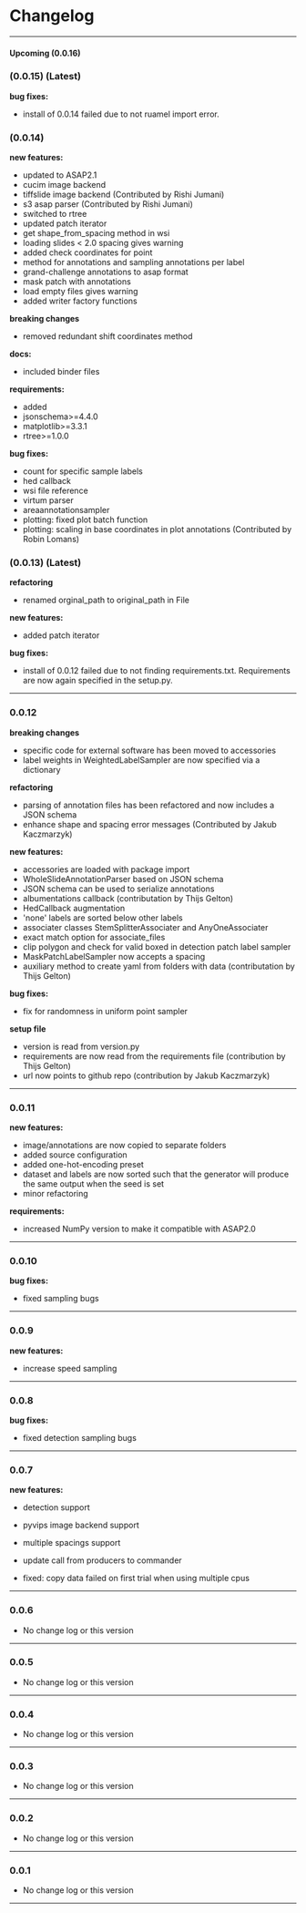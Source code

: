 # Changelog
---
#### **Upcoming** (0.0.16)  


### (0.0.15) (**Latest**)

**bug fixes:**
- install of 0.0.14 failed due to not ruamel import error. 


### (0.0.14)

**new features:**
- updated to ASAP2.1
- cucim image backend
- tiffslide image backend  (Contributed by Rishi Jumani)
- s3 asap parser  (Contributed by Rishi Jumani)
- switched to rtree 
- updated patch iterator
- get shape_from_spacing method in wsi
- loading slides < 2.0 spacing gives warning
- added check coordinates for point
- method for annotations and sampling annotations per label
- grand-challenge annotations to asap format
- mask patch with annotations
- load empty files gives warning
- added writer factory functions


**breaking changes**
- removed redundant shift coordinates method

**docs:**
- included binder files

**requirements:**
 - added
  - jsonschema>=4.4.0
  - matplotlib>=3.3.1
  - rtree>=1.0.0

**bug fixes:**
- count for specific sample labels
- hed callback  
- wsi file reference
- virtum parser
- areaannotationsampler
- plotting: fixed plot batch function
- plotting: scaling in base coordinates in plot annotations (Contributed by Robin Lomans)


### (0.0.13) (**Latest**)

**refactoring**
- renamed orginal_path to original_path in File

**new features:**
- added patch iterator

**bug fixes:**
- install of 0.0.12 failed due to not finding requirements.txt. Requirements are now again specified in the setup.py. 

---

### 0.0.12 

**breaking changes**
 - specific code for external software has been moved to accessories
-  label weights in WeightedLabelSampler are now specified via a dictionary

**refactoring**
 - parsing of annotation files has been refactored and now includes a JSON schema
 - enhance shape and spacing error messages (Contributed by Jakub Kaczmarzyk)
  
**new features:**
 - accessories are loaded with package import
 - WholeSlideAnnotationParser based on JSON schema
 - JSON schema can be used to serialize annotations
 - albumentations callback (contributation by Thijs Gelton)
 - HedCallback augmentation
 - 'none' labels are sorted below other labels
 - associater classes StemSplitterAssociater and AnyOneAssociater
 - exact match option for associate_files
 - clip polygon and check for valid boxed in detection patch label sampler
 - MaskPatchLabelSampler now accepts a spacing
 - auxiliary method to create yaml from folders with data (contributation by Thijs Gelton)
 
**bug fixes:**
 - fix for randomness in uniform point sampler 

**setup file**
 - version is read from version.py
 - requirements are now read from the requirements file (contribution by Thijs Gelton)
 - url now points to github repo (contribution by Jakub Kaczmarzyk)
  
---

### 0.0.11

**new features:**
 - image/annotations are now copied to separate folders
 - added source configuration 
 - added one-hot-encoding preset
 - dataset and labels are now sorted such that the generator will produce the same output when the seed is set
 - minor refactoring

**requirements:**
 - increased NumPy version to make it compatible with ASAP2.0

---

### 0.0.10
**bug fixes:**
 - fixed sampling bugs

---

### 0.0.9
**new features:**
 - increase speed sampling

---

### 0.0.8 
**bug fixes:**
 - fixed detection sampling bugs 

---

### 0.0.7
**new features:**
 - detection support
 - pyvips image backend support
 - multiple spacings support
 - update call from producers to commander

 - fixed: copy data failed on first trial when using multiple cpus

---
### 0.0.6 
 - No change log or this version
---
### 0.0.5

- No change log or this version
---
### 0.0.4
- No change log or this version
---
### 0.0.3
- No change log or this version
---
### 0.0.2
- No change log or this version
---
### 0.0.1
- No change log or this version
---

<!-- 
**new features:**

**bug fixes:**

**depreciations:** -->
